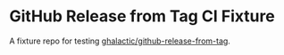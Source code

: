# GitHub Release from Tag CI Fixture

A fixture repo for testing [ghalactic/github-release-from-tag].

[ghalactic/github-release-from-tag]: https://github.com/ghalactic/github-release-from-tag
